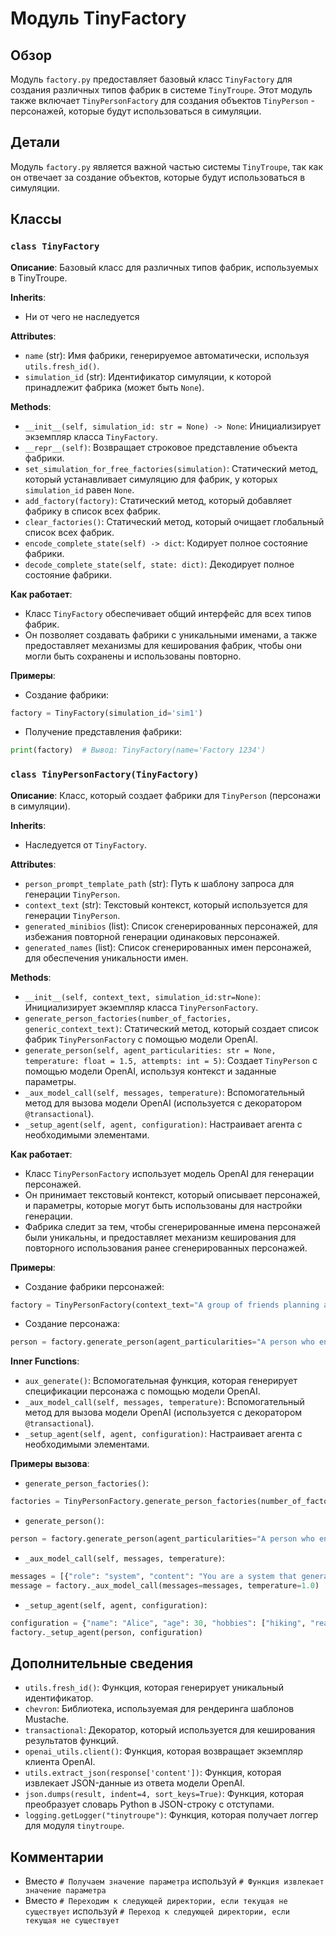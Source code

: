 # Модуль TinyFactory
## Обзор

Модуль `factory.py` предоставляет базовый класс `TinyFactory` для создания различных типов фабрик в системе `TinyTroupe`. Этот модуль также включает `TinyPersonFactory` для создания объектов `TinyPerson` - персонажей, которые будут использоваться в симуляции. 

## Детали

Модуль `factory.py`  является важной частью системы `TinyTroupe`, так как он отвечает за создание объектов, которые будут использоваться в симуляции. 

## Классы
### `class TinyFactory`
**Описание**: Базовый класс для различных типов фабрик, используемых в TinyTroupe.

**Inherits**: 
- Ни от чего не наследуется

**Attributes**: 
- `name` (str): Имя фабрики, генерируемое автоматически, используя `utils.fresh_id()`. 
- `simulation_id` (str): Идентификатор симуляции, к которой принадлежит фабрика (может быть `None`).

**Methods**: 
- `__init__(self, simulation_id: str = None) -> None`: Инициализирует экземпляр класса `TinyFactory`. 
- `__repr__(self)`: Возвращает строковое представление объекта фабрики.
- `set_simulation_for_free_factories(simulation)`: Статический метод, который устанавливает симуляцию для фабрик, у которых `simulation_id` равен `None`. 
- `add_factory(factory)`: Статический метод, который добавляет фабрику в список всех фабрик. 
- `clear_factories()`: Статический метод, который очищает глобальный список всех фабрик. 
- `encode_complete_state(self) -> dict`: Кодирует полное состояние фабрики. 
- `decode_complete_state(self, state: dict)`: Декодирует полное состояние фабрики. 

**Как работает**: 
- Класс `TinyFactory` обеспечивает общий интерфейс для всех типов фабрик. 
- Он позволяет создавать фабрики с уникальными именами, а также предоставляет механизмы для кеширования фабрик, чтобы они могли быть сохранены и использованы повторно. 

**Примеры**: 
- Создание фабрики:
```python
factory = TinyFactory(simulation_id='sim1')
```
- Получение представления фабрики:
```python
print(factory)  # Вывод: TinyFactory(name='Factory 1234')
```


### `class TinyPersonFactory(TinyFactory)`
**Описание**: Класс, который создает фабрики для `TinyPerson` (персонажи в симуляции).

**Inherits**: 
- Наследуется от `TinyFactory`.

**Attributes**: 
- `person_prompt_template_path` (str): Путь к шаблону запроса для генерации `TinyPerson`. 
- `context_text` (str): Текстовый контекст, который используется для генерации `TinyPerson`. 
- `generated_minibios` (list): Список сгенерированных персонажей, для избежания повторной генерации одинаковых персонажей. 
- `generated_names` (list): Список сгенерированных имен персонажей, для обеспечения уникальности имен. 

**Methods**: 
- `__init__(self, context_text, simulation_id:str=None)`: Инициализирует экземпляр класса `TinyPersonFactory`. 
- `generate_person_factories(number_of_factories, generic_context_text)`: Статический метод, который создает список фабрик `TinyPersonFactory` с помощью модели OpenAI. 
- `generate_person(self, agent_particularities: str = None, temperature: float = 1.5, attempts: int = 5)`:  Создает `TinyPerson` с помощью модели OpenAI, используя контекст и заданные параметры.
- `_aux_model_call(self, messages, temperature)`: Вспомогательный метод для вызова модели OpenAI (используется с декоратором `@transactional`). 
- `_setup_agent(self, agent, configuration)`: Настраивает агента с необходимыми элементами. 

**Как работает**: 
- Класс `TinyPersonFactory` использует модель OpenAI для генерации персонажей. 
- Он принимает текстовый контекст, который описывает персонажей, и параметры, которые могут быть использованы для настройки генерации. 
- Фабрика следит за тем, чтобы сгенерированные имена персонажей были уникальны, и предоставляет механизм кеширования для повторного использования ранее сгенерированных персонажей.

**Примеры**: 
- Создание фабрики персонажей:
```python
factory = TinyPersonFactory(context_text="A group of friends planning a trip to the mountains.", simulation_id='sim1')
```
- Создание персонажа:
```python
person = factory.generate_person(agent_particularities="A person who enjoys hiking.", temperature=1.0)
```

**Inner Functions**: 
- `aux_generate()`: Вспомогательная функция, которая генерирует спецификации персонажа с помощью модели OpenAI. 
- `_aux_model_call(self, messages, temperature)`: Вспомогательный метод для вызова модели OpenAI (используется с декоратором `@transactional`). 
- `_setup_agent(self, agent, configuration)`: Настраивает агента с необходимыми элементами. 

**Примеры вызова**:
- `generate_person_factories()`:
```python
factories = TinyPersonFactory.generate_person_factories(number_of_factories=5, generic_context_text="A group of friends planning a trip to the mountains.")
```
- `generate_person()`:
```python
person = factory.generate_person(agent_particularities="A person who enjoys hiking.", temperature=1.0)
```
- `_aux_model_call(self, messages, temperature)`:
```python
messages = [{"role": "system", "content": "You are a system that generates specifications of artificial entities."}, {"role": "user", "content": prompt}]
message = factory._aux_model_call(messages=messages, temperature=1.0)
```
- `_setup_agent(self, agent, configuration)`:
```python
configuration = {"name": "Alice", "age": 30, "hobbies": ["hiking", "reading"]}
factory._setup_agent(person, configuration)
```

## Дополнительные сведения

- `utils.fresh_id()`: Функция, которая генерирует уникальный идентификатор.
- `chevron`: Библиотека, используемая для рендеринга шаблонов Mustache.
- `transactional`: Декоратор, который используется для кеширования результатов функций. 
- `openai_utils.client()`: Функция, которая возвращает экземпляр клиента OpenAI.
- `utils.extract_json(response['content'])`: Функция, которая извлекает JSON-данные из ответа модели OpenAI. 
- `json.dumps(result, indent=4, sort_keys=True)`: Функция, которая преобразует словарь Python в JSON-строку с отступами.
- `logging.getLogger("tinytroupe")`:  Функция, которая получает логгер для модуля `tinytroupe`.


##  Комментарии

-  Вместо `# Получаем значение параметра` используй `# Функция извлекает значение параметра`
- Вместо `# Переходим к следующей директории, если текущая не существует` используй  `# Переход к следующей директории, если текущая не существует`
